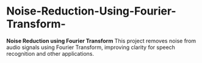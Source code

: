 # Noise-Reduction-Using-Fourier-Transform-
**Noise Reduction using Fourier Transform**    This project removes noise from audio signals using Fourier Transform, improving clarity for speech recognition and other applications.
